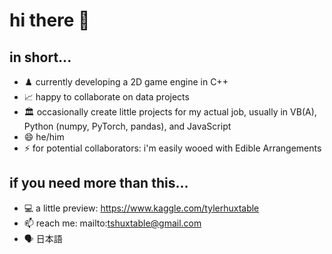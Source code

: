 # hi there 👋

<!--
**thuxtable/thuxtable** is a ✨ _special_ ✨ repository because its `README.md` (this file) appears on your GitHub profile.
-->

## in short...
- ♟️ currently developing a 2D game engine in C++
- 📈 happy to collaborate on data projects
- 🏛️ occasionally create little projects for my actual job, usually in VB(A), Python (numpy, PyTorch, pandas), and JavaScript
- 😄 he/him
- ⚡ for potential collaborators: i'm easily wooed with Edible Arrangements

## if you need more than this...
- 💻 a little preview: https://www.kaggle.com/tylerhuxtable
- 📫 reach me: mailto:tshuxtable@gmail.com
- 🗣️ 日本語
